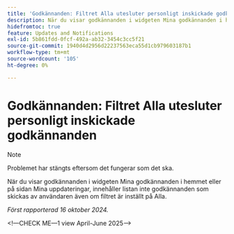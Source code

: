 ```yaml
---
title: 'Godkännanden: Filtret Alla utesluter personligt inskickade godkännanden'
description: När du visar godkännanden i widgeten Mina godkännanden i hemmet eller på sidan Mina uppdateringar, innehåller listan inte godkännanden som skickas av användaren även om filtret är inställt på Alla.
hidefromtoc: true
feature: Updates and Notifications
exl-id: 5b861fdd-0fcf-492a-ab32-3454c3cc5f21
source-git-commit: 1940d4d2956d22237563eca55d1cb979603187b1
workflow-type: tm+mt
source-wordcount: '105'
ht-degree: 0%

---
```


# Godkännanden: Filtret Alla utesluter personligt inskickade godkännanden

>[!NOTE]
>
>Problemet har stängts eftersom det fungerar som det ska.

När du visar godkännanden i widgeten Mina godkännanden i hemmet eller på sidan Mina uppdateringar, innehåller listan inte godkännanden som skickas av användaren även om filtret är inställt på Alla.

_Först rapporterad 16 oktober 2024._

&lt;!—CHECK ME—1 view April-June 2025—>